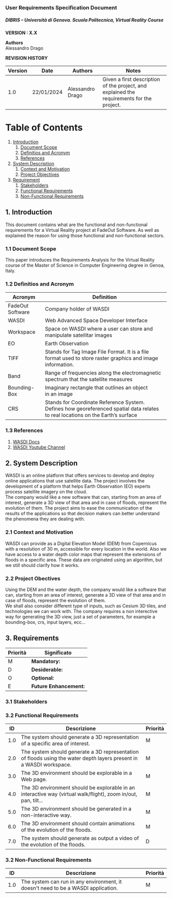 ### User Requirements Specification Document
##### DIBRIS – Università di Genova. Scuola Politecnica, Virtual Reality Course


**VERSION : X.X**

**Authors**  
Alessandro Drago

**REVISION HISTORY**

| Version    | Date        | Authors      | Notes        |
| ----------- | ----------- | ----------- | ----------- |
| 1.0 | 22/01/2024 | Alessandro Drago | Given a first description of the project, and explained the requirements for the project. |

# Table of Contents

1. [Introduction](#p1)
	1. [Document Scope](#sp1.1)
	2. [Definitios and Acronym](#sp1.2) 
	3. [References](#sp1.3)
2. [System Description](#p2)
	1. [Context and Motivation](#sp2.1)
	2. [Project Objectives](#sp2.2)
3. [Requirement](#p3)
 	1. [Stakeholders](#sp3.1)
 	2. [Functional Requirements](#sp3.2)
 	3. [Non-Functional Requirements](#sp3.3)
  
  

<a name="p1"></a>

## 1. Introduction
This document contains what are the functional and non-functional requirements for a Virtual Reality project at FadeOut Software. As well as explained the reason for using those functional and non-functional sectors.

<a name="sp1.1"></a>

### 1.1 Document Scope
This paper introduces the Requirements Analysis for the Virtual Reality course of the Master of Science in Computer Engineering degree in Genoa, Italy.

<a name="sp1.2"></a>

### 1.2 Definitios and Acronym


| Acronym				| Definition | 
| ------------------------------------- | ----------- | 
| FadeOut Software					   | Company holder of WASDI |
| WASDI								   | Web Advanced Space Developer Interface |
| Workspace							   | Space on WASDI where a user can store and manipulate satellitar images |
| EO					   			   | Earth Observation |
| TIFF					   			   | Stands for Tag Image File Format. It is a file format used to store raster graphics and image information. |
| Band					   			   | Range of frequencies along the electromagnetic spectrum that the satellite measures |
| Bounding-Box						   | Imaginary rectangle that outlines an object in an image |
| CRS					   			   | Stands for Coordinate Reference System. Defines how georeferenced spatial data relates to real locations on the Earth’s surface |

<a name="sp1.3"></a>

### 1.3 References 
1. [WASDI Docs](https://wasdi.readthedocs.io/en/latest/index.html)
2. [WASDI Youtube Channel]()

<a name="p2"></a>

## 2. System Description
<a name="sp2.15"></a>
WASDI is an online platform that offers services to develop and deploy online applications that use satellite data. 
The project involves the development of a platform that helps Earth Observation (EO) experts process satellite imagery on the cloud. <br>
The company would like a new software that can, starting from an area of interest, generate a 3D view of that area and in case of floods, represent the evolution of them.
The project aims to ease the communication of the results of the applications so that decision makers can better understand the phenomena they are dealing with.

### 2.1 Context and Motivation
WASDI can provide as a Digital Elevation Model (DEM) from Copernicus with a resolution of 30 m, accessible for every location in the world. 
Also we have access to a water depth color maps that represent the extensions of floods in a specific area. These data are originated using an algorithm, but we still should clarify how it works. <br>

<a name="sp2.2"></a>

### 2.2 Project Obectives 
Using the DEM and the water depth, the company would like a software that can, starting from an area of interest, generate a 3D view of that area and in case of floods, represent the evolution of them. <br>
We shall also consider different type of inputs, such as Cesium 3D tiles, and technologies we can work with. 
The company requires a non interective way for generating the 3D view, just a set of parameters, for example a bounding-box, crs, input layers, ecc...

<a name="p3"></a>

## 3. Requirements

| Priorità | Significato | 
| --------------- | ----------- | 
| M | **Mandatory:**   |
| D | **Desiderable:** |
| O | **Optional:**    |
| E | **Future Enhancement:** |

<a name="sp3.1"></a>
### 3.1 Stakeholders

<a name="sp3.2"></a>
### 3.2 Functional Requirements 

| ID | Descrizione | Priorità |
| --------------- | ----------- | ---------- | 
| 1.0 | The system should generate a 3D representation of a specific area of interest. |M|
| 2.0 | The system should generate a 3D representation of floods using the water depth layers present in a WASDI workspace. |M|
| 3.0 | The 3D environment should be explorable in a Web page. |M|
| 4.0 | The 3D environment should be explorable in an interactive way (virtual walk/flight), zoom in/out, pan, tilt... |M|
| 5.0 | The 3D environment should be generated in a non-interactive way. |M|
| 6.0 | The 3D environment should contain animations of the evolution of the floods. |M|
| 7.0 | The system should generate as output a video of the evolution of the floods. |D|

<a name="sp3.3"></a>
### 3.2 Non-Functional Requirements 
 
| ID | Descrizione | Priorità |
| --------------- | ----------- | ---------- | 
| 1.0 | The system can run in any environment, it doesn't need to be a WASDI application. |M|